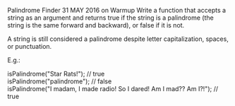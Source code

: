 Palindrome Finder
31 MAY 2016 on Warmup
Write a function that accepts a string as an argument and returns true if the string is a palindrome (the string is the same forward and backward), or false if it is not.

A string is still considered a palindrome despite letter capitalization, spaces, or punctuation.

E.g.:

isPalindrome("Star Rats!");  // true  
isPalindrome("palindrome");  // false  
isPalindrome("I madam, I made radio! So I dared! Am I mad?? Am I?!");  // true  